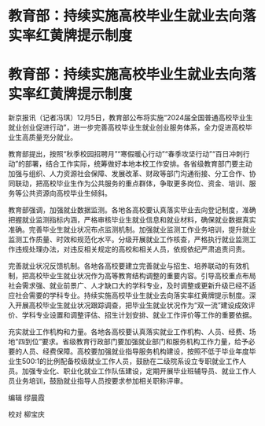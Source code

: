 # 教育部：持续实施高校毕业生就业去向落实率红黄牌提示制度

# 教育部：持续实施高校毕业生就业去向落实率红黄牌提示制度

新京报讯（记者冯琪）12月5日，教育部公布将实施“2024届全国普通高校毕业生就业创业促进行动”，进一步完善高校毕业生就业创业服务体系，全力促进高校毕业生高质量充分就业。

教育部提出，按照“秋季校园招聘月”“寒假暖心行动”“春季攻坚行动”“百日冲刺行动”的部署，结合工作实际，统筹做好本地本校工作安排。各省级教育部门要主动加强与组织、人力资源社会保障、发展改革、财政等部门沟通衔接、分工合作、协同联动，把高校毕业生作为公共服务的重点群体，争取更多岗位、资金、培训、服务等公共资源向高校毕业生倾斜。

教育部强调，加强就业数据监测。各地各高校要认真落实毕业去向登记制度，准确把握就业监测指标内涵，严格审核毕业生就业信息和就业材料，确保就业数据真实准确。完善毕业生就业状况布点监测机制。加强就业监测工作业务培训，提升就业监测工作质量、时效和规范化水平。分级开展就业工作核查，严格执行就业监测工作违规处理办法，对违反相关规定的高校和相关人员，依规依纪严肃追责问责。

完善就业状况反馈机制。各地各高校要建立完善就业与招生、培养联动的有效机制，把高校毕业生就业状况作为高等教育结构调整的重要内容。引导高校重点布局社会需求强、就业前景广、人才缺口大的学科专业，及时调整或更新升级已经不适应社会需要的学科专业。持续实施高校毕业生就业去向落实率红黄牌提示制度。深入开展高校毕业生就业状况跟踪调查，把毕业生就业状况作为“双一流”建设成效评价、学科专业设置和调整评估、招生计划安排、就业工作评价等工作的重要依据。

充实就业工作机构和力量。各地各高校要认真落实就业工作机构、人员、经费、场地“四到位”要求。省级教育行政部门要加强就业部门和服务机构工作力量，给予必要的人员、经费保障。高校要加强就业指导服务机构建设，按照不低于毕业年度毕业生500:1的比例配备校级就业工作人员，鼓励在二级院系设立专职就业工作人员。加强专业化、职业化就业工作队伍建设，定期开展毕业班辅导员、就业工作人员业务培训，鼓励就业指导人员按要求参加相关职称评审。

编辑 缪晨霞

校对 柳宝庆

